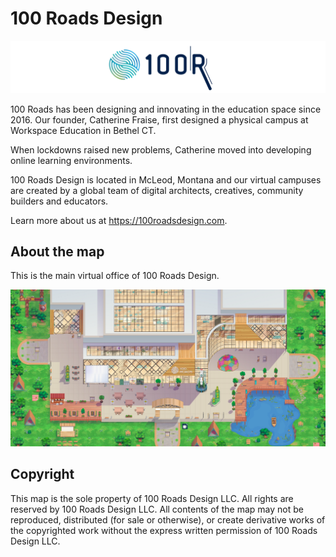 # 100 Roads Design

![100 Roads Design logo](100roadsdesign-logo.svg)

100 Roads has been designing and innovating in the education space since 2016. Our founder, Catherine Fraise, first designed a physical campus at Workspace Education in Bethel CT.

When lockdowns raised new problems, Catherine moved into developing online learning environments.

100 Roads Design is located in McLeod, Montana and our virtual campuses are created by a global team of digital architects, creatives, community builders and educators.

Learn more about us at https://100roadsdesign.com. 

## About the map

This is the main virtual office of 100 Roads Design.

![map](office-readme.png)

## Copyright

This map is the sole property of 100 Roads Design LLC. All rights are reserved by 100 Roads Design LLC. All contents of the map may not be reproduced, distributed (for sale or otherwise), or create derivative works of the copyrighted work without the express written permission of 100 Roads Design LLC.